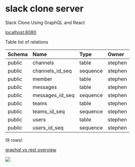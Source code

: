 # slack clone server 
Slack Clone Using GraphQL and React

[localhost:8080](http://localhost:8080/graphiql "localhost:8080")

Table list of relations
   
| Schema |      Name       |   Type   |  Owner  |
| :----  | :-------------- | :------- | :------ |
| public | channels        | table    | stephen |
| public | channels_id_seq | sequence | stephen |
| public | member          | table    | stephen |
| public | messages        | table    | stephen |
| public | messages_id_seq | sequence | stephen |
| public | teams           | table    | stephen |
| public | teams_id_seq    | sequence | stephen |
| public | users           | table    | stephen |
| public | users_id_seq    | sequence | stephen |

(9 rows)

[graphql vs rest overview](https://philsturgeon.uk/api/2017/01/24/graphql-vs-rest-overview/ "graphql vs rest overview")

![]({{site.baseurl}}/https://raw.githubusercontent.com/theWhiteFox/slack-clone-server/master/img/Database%20ER%20Diagram.png)
